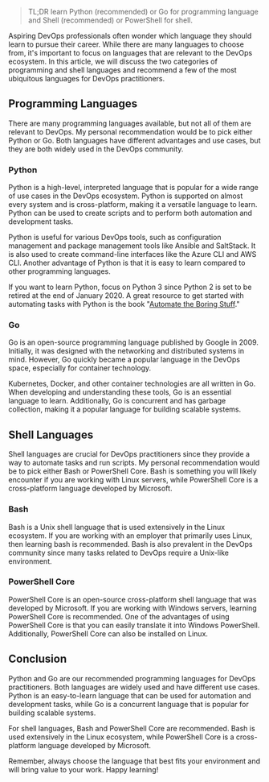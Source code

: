 
> TL;DR learn Python (recommended) or Go for programming language and Shell (recommended) or PowerShell for shell.

Aspiring DevOps professionals often wonder which language they should learn to pursue their career. While there are many languages to choose from, it's important to focus on languages that are relevant to the DevOps ecosystem. In this article, we will discuss the two categories of programming and shell languages and recommend a few of the most ubiquitous languages for DevOps practitioners.

## Programming Languages

There are many programming languages available, but not all of them are relevant to DevOps. My personal recommendation would be to pick either Python or Go. Both languages have different advantages and use cases, but they are both widely used in the DevOps community.

### Python

Python is a high-level, interpreted language that is popular for a wide range of use cases in the DevOps ecosystem. Python is supported on almost every system and is cross-platform, making it a versatile language to learn. Python can be used to create scripts and to perform both automation and development tasks.

Python is useful for various DevOps tools, such as configuration management and package management tools like Ansible and SaltStack. It is also used to create command-line interfaces like the Azure CLI and AWS CLI. Another advantage of Python is that it is easy to learn compared to other programming languages.

If you want to learn Python, focus on Python 3 since Python 2 is set to be retired at the end of January 2020. A great resource to get started with automating tasks with Python is the book "[Automate the Boring Stuff](https://automatetheboringstuff.com/)."

### Go

Go is an open-source programming language published by Google in 2009. Initially, it was designed with the networking and distributed systems in mind. However, Go quickly became a popular language in the DevOps space, especially for container technology.

Kubernetes, Docker, and other container technologies are all written in Go. When developing and understanding these tools, Go is an essential language to learn. Additionally, Go is concurrent and has garbage collection, making it a popular language for building scalable systems.

## Shell Languages

Shell languages are crucial for DevOps practitioners since they provide a way to automate tasks and run scripts. My personal recommendation would be to pick either Bash or PowerShell Core. Bash is something you will likely encounter if you are working with Linux servers, while PowerShell Core is a cross-platform language developed by Microsoft.

### Bash

Bash is a Unix shell language that is used extensively in the Linux ecosystem. If you are working with an employer that primarily uses Linux, then learning bash is recommended. Bash is also prevalent in the DevOps community since many tasks related to DevOps require a Unix-like environment.

### PowerShell Core

PowerShell Core is an open-source cross-platform shell language that was developed by Microsoft. If you are working with Windows servers, learning PowerShell Core is recommended. One of the advantages of using PowerShell Core is that you can easily translate it into Windows PowerShell. Additionally, PowerShell Core can also be installed on Linux.

## Conclusion

Python and Go are our recommended programming languages for DevOps practitioners. Both languages are widely used and have different use cases. Python is an easy-to-learn language that can be used for automation and development tasks, while Go is a concurrent language that is popular for building scalable systems.

For shell languages, Bash and PowerShell Core are recommended. Bash is used extensively in the Linux ecosystem, while PowerShell Core is a cross-platform language developed by Microsoft.

Remember, always choose the language that best fits your environment and will bring value to your work. Happy learning!